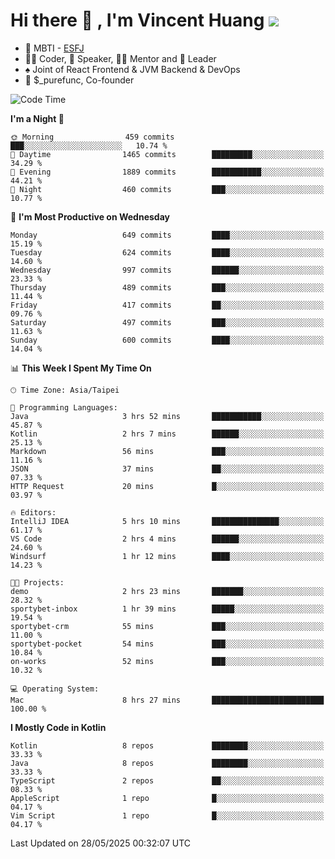 # Hi there 👋 , I'm Vincent Huang ![](https://komarev.com/ghpvc/?username=Jian-Min-Huang)
- 👀 MBTI - [ESFJ](https://www.16personalities.com/esfj-personality)
- 👨‍💻 Coder, 🎤 Speaker, 👨‍🏫 Mentor and 🚀 Leader
- ♠️ Joint of React Frontend & JVM Backend & DevOps
- 💼 $_purefunc, Co-founder

<!--START_SECTION:waka-->
![Code Time](http://img.shields.io/badge/Code%20Time-5%2C323%20hrs%2052%20mins-blue)

**I'm a Night 🦉** 

```text
🌞 Morning                459 commits         ███░░░░░░░░░░░░░░░░░░░░░░   10.74 % 
🌆 Daytime                1465 commits        █████████░░░░░░░░░░░░░░░░   34.29 % 
🌃 Evening                1889 commits        ███████████░░░░░░░░░░░░░░   44.21 % 
🌙 Night                  460 commits         ███░░░░░░░░░░░░░░░░░░░░░░   10.77 % 
```
📅 **I'm Most Productive on Wednesday** 

```text
Monday                   649 commits         ████░░░░░░░░░░░░░░░░░░░░░   15.19 % 
Tuesday                  624 commits         ████░░░░░░░░░░░░░░░░░░░░░   14.60 % 
Wednesday                997 commits         ██████░░░░░░░░░░░░░░░░░░░   23.33 % 
Thursday                 489 commits         ███░░░░░░░░░░░░░░░░░░░░░░   11.44 % 
Friday                   417 commits         ██░░░░░░░░░░░░░░░░░░░░░░░   09.76 % 
Saturday                 497 commits         ███░░░░░░░░░░░░░░░░░░░░░░   11.63 % 
Sunday                   600 commits         ████░░░░░░░░░░░░░░░░░░░░░   14.04 % 
```


📊 **This Week I Spent My Time On** 

```text
🕑︎ Time Zone: Asia/Taipei

💬 Programming Languages: 
Java                     3 hrs 52 mins       ███████████░░░░░░░░░░░░░░   45.87 % 
Kotlin                   2 hrs 7 mins        ██████░░░░░░░░░░░░░░░░░░░   25.13 % 
Markdown                 56 mins             ███░░░░░░░░░░░░░░░░░░░░░░   11.16 % 
JSON                     37 mins             ██░░░░░░░░░░░░░░░░░░░░░░░   07.33 % 
HTTP Request             20 mins             █░░░░░░░░░░░░░░░░░░░░░░░░   03.97 % 

🔥 Editors: 
IntelliJ IDEA            5 hrs 10 mins       ███████████████░░░░░░░░░░   61.17 % 
VS Code                  2 hrs 4 mins        ██████░░░░░░░░░░░░░░░░░░░   24.60 % 
Windsurf                 1 hr 12 mins        ████░░░░░░░░░░░░░░░░░░░░░   14.23 % 

🐱‍💻 Projects: 
demo                     2 hrs 23 mins       ███████░░░░░░░░░░░░░░░░░░   28.32 % 
sportybet-inbox          1 hr 39 mins        █████░░░░░░░░░░░░░░░░░░░░   19.54 % 
sportybet-crm            55 mins             ███░░░░░░░░░░░░░░░░░░░░░░   11.00 % 
sportybet-pocket         54 mins             ███░░░░░░░░░░░░░░░░░░░░░░   10.84 % 
on-works                 52 mins             ███░░░░░░░░░░░░░░░░░░░░░░   10.32 % 

💻 Operating System: 
Mac                      8 hrs 27 mins       █████████████████████████   100.00 % 
```

**I Mostly Code in Kotlin** 

```text
Kotlin                   8 repos             ████████░░░░░░░░░░░░░░░░░   33.33 % 
Java                     8 repos             ████████░░░░░░░░░░░░░░░░░   33.33 % 
TypeScript               2 repos             ██░░░░░░░░░░░░░░░░░░░░░░░   08.33 % 
AppleScript              1 repo              █░░░░░░░░░░░░░░░░░░░░░░░░   04.17 % 
Vim Script               1 repo              █░░░░░░░░░░░░░░░░░░░░░░░░   04.17 % 
```




 Last Updated on 28/05/2025 00:32:07 UTC
<!--END_SECTION:waka-->
